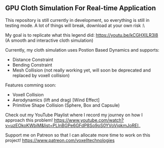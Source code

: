 GPU Cloth Simulation For Real-time Application
---

This repository is still currently in development, so everything is still in testing mode. A lot of things will break, download at your own risk :\

My goal is to replicate what this legend did: https://youtu.be/kCGHXlLR3l8 (A smooth and interactive cloth simulation)

Currently, my cloth simulation uses Postion Based Dynamics and supports:
- Distance Constraint
- Bending Constraint
- Mesh Collision (not really working yet, will soon be deprecated and replaced by voxell collision)

Features comming soon:
- Voxell Collision
- Aerodynamics (lift and drag) [Wind Effect]
- Primitive Shape Collision (Sphere, Box and Capsule)


Check out my YouTube Playlist where I record my journey on how I approach this problem!
https://www.youtube.com/watch?v=uzEOkoKWbiM&list=PLlnBGPe6GFdP8So9oS0YVoVjqkmJoREI_

Support me on Patreon so that I can allocate more time to work on this project!
https://www.patreon.com/voxelltechnologies

<!-- ###How to use?
---
 -->